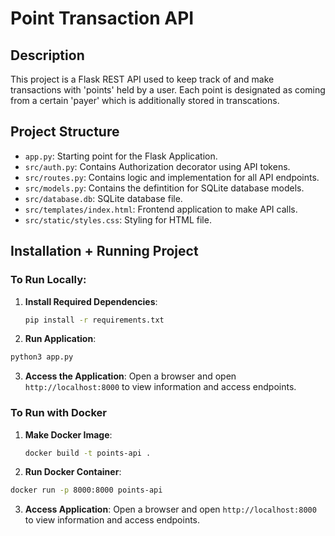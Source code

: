 # Point Transaction API

## Description
This project is a Flask REST API used to keep track of and make transactions with 'points' held by a user. Each point is designated as coming from a certain 'payer' which is additionally stored in transcations.

## Project Structure
- `app.py`: Starting point for the Flask Application.
- `src/auth.py`: Contains Authorization decorator using API tokens.
- `src/routes.py`: Contains logic and implementation for all API endpoints.
- `src/models.py`: Contains the defintition for SQLite database models.
- `src/database.db`: SQLite database file.
- `src/templates/index.html`: Frontend application to make API calls.
- `src/static/styles.css`: Styling for HTML file.

## Installation + Running Project
### To Run Locally:

1. **Install Required Dependencies**:
   ```bash
   pip install -r requirements.txt
   ```
   
2. **Run Application**:
  ```bash
  python3 app.py
  ```

3. **Access the Application**:
Open a browser and open  `http://localhost:8000` to view information and access endpoints.

### To Run with Docker

1. **Make Docker Image**:
   ```bash
   docker build -t points-api .
   ```
2. **Run Docker Container**:
  ```bash
  docker run -p 8000:8000 points-api
  ```
3. **Access Application**:
Open a browser and open  `http://localhost:8000` to view information and access endpoints.
